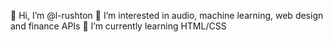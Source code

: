 👋 Hi, I’m @l-rushton
👀 I’m interested in audio, machine learning, web design and finance APIs
🌱 I’m currently learning HTML/CSS

